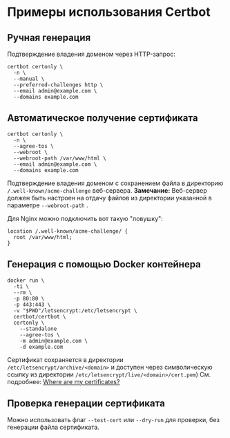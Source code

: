 # Примеры использования Certbot

## Ручная генерация

Подтверждение владения доменом через HTTP-запрос:

```shell
certbot certonly \
  -n \
  --manual \
  --preferred-challenges http \
  --email admin@example.com \
  --domains example.com
```


## Автоматическое получение сертификата 


```shell
certbot certonly \
  -n \
  --agree-tos \
  --webroot \
  --webroot-path /var/www/html \
  --email admin@example.com \
  --domains example.com
```

Подтверждение владения доменом с сохранением файла в директорию `/.well-known/acme-challenge` веб-сервера.
**Замечание:** Веб-сервер должен быть настроен на отдачу файлов из директории указанной в параметре `--webroot-path` .

Для Nginx можно подключить вот такую "ловушку":


```nginx
location /.well-known/acme-challenge/ {
  root /var/www/html;
}
```


## Генерация с помощью Docker контейнера


```shell
docker run \
  -ti \
  --rm \
  -p 80:80 \
  -p 443:443 \
  -v "$PWD"/letsencrypt:/etc/letsencrypt \
  certbot/certbot \
  certonly \
    --standalone
    --agree-tos \
    -m admin@example.com \
    -d example.com
```


Сертификат сохраняется в директории `/etc/letsencrypt/archive/<domain>` и доступен через символическую ссылку из директории `/etc/letsencrypt/live/<domain>/cert.pem`)
См. подробнее: [Where are my certificates?](https://certbot.eff.org/docs/using.html#where-are-my-certificates)


## Проверка генерации сертификата

Можно использовать флаг `--test-cert` или `--dry-run` для проверки, без генерации файла сертификата.
